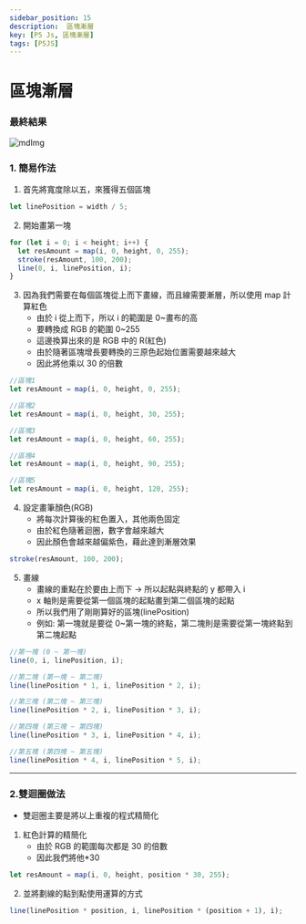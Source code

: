 ```yaml
---
sidebar_position: 15
description:  區塊漸層
key: [P5 Js, 區塊漸層]
tags: [P5JS]
---
```


# 區塊漸層

### 最終結果

![mdImg](https://github.com/LonelyYeezhiChicken/p5Js-Demo/raw/main/Gradient/Gradient.png)

### 1. 簡易作法

1. 首先將寬度除以五，來獲得五個區塊

```javascript
let linePosition = width / 5;
```

2. 開始畫第一塊

```javascript
for (let i = 0; i < height; i++) {
  let resAmount = map(i, 0, height, 0, 255);
  stroke(resAmount, 100, 200);
  line(0, i, linePosition, i);
}
```

3. 因為我們需要在每個區塊從上而下畫線，而且線需要漸層，所以使用 map 計算紅色
   - 由於 i 從上而下，所以 i 的範圍是 0~畫布的高
   - 要轉換成 RGB 的範圍 0~255
   - 這邊換算出來的是 RGB 中的 R(紅色)
   - 由於隨著區塊增長要轉換的三原色起始位置需要越來越大
   - 因此將他乘以 30 的倍數

```javascript
//區塊1
let resAmount = map(i, 0, height, 0, 255);

//區塊2
let resAmount = map(i, 0, height, 30, 255);

//區塊3
let resAmount = map(i, 0, height, 60, 255);

//區塊4
let resAmount = map(i, 0, height, 90, 255);

//區塊5
let resAmount = map(i, 0, height, 120, 255);
```

4. 設定畫筆顏色(RGB)
   - 將每次計算後的紅色置入，其他兩色固定
   - 由於紅色隨著迴圈，數字會越來越大
   - 因此顏色會越來越偏紫色，藉此達到漸層效果

```javascript
stroke(resAmount, 100, 200);
```

5. 畫線
   - 畫線的重點在於要由上而下 -> 所以起點與終點的 y 都帶入 i
   - x 軸則是需要從第一個區塊的起點畫到第二個區塊的起點
   - 所以我們用了剛剛算好的區塊(linePosition)
   - 例如: 第一塊就是要從 0~第一塊的終點，第二塊則是需要從第一塊終點到第二塊起點

```javascript
//第一塊 (0 ~ 第一塊)
line(0, i, linePosition, i);

//第二塊 (第一塊 ~ 第二塊)
line(linePosition * 1, i, linePosition * 2, i);

//第三塊 (第二塊 ~ 第三塊)
line(linePosition * 2, i, linePosition * 3, i);

//第四塊 (第三塊 ~ 第四塊)
line(linePosition * 3, i, linePosition * 4, i);

//第五塊 (第四塊 ~ 第五塊)
line(linePosition * 4, i, linePosition * 5, i);
```

---

### 2.雙迴圈做法

- 雙迴圈主要是將以上重複的程式精簡化

1. 紅色計算的精簡化
   - 由於 RGB 的範圍每次都是 30 的倍數
   - 因此我們將他\*30

```javascript
let resAmount = map(i, 0, height, position * 30, 255);
```

2. 並將劃線的點到點使用運算的方式

```javascript
line(linePosition * position, i, linePosition * (position + 1), i);
```
